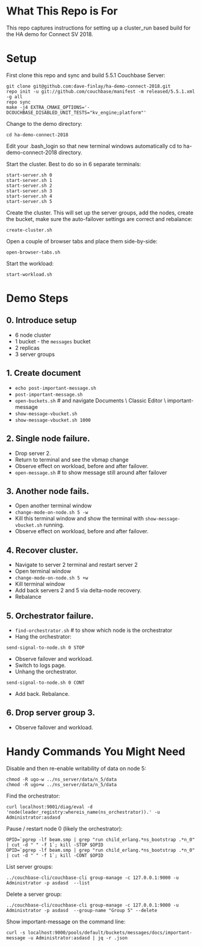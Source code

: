 # What This Repo is For 
This repo captures instructions for setting up a cluster_run based build 
for the HA demo for Connect SV 2018.

# Setup
First clone this repo and sync and build 5.5.1 Couchbase Server:
 
```
git clone git@github.com:dave-finlay/ha-demo-connect-2018.git
repo init -u git://github.com/couchbase/manifest -m released/5.5.1.xml -g all
repo sync
make -j4 EXTRA_CMAKE_OPTIONS='-DCOUCHBASE_DISABLED_UNIT_TESTS="kv_engine;platform"'
```

Change to the demo directory:
```
cd ha-demo-connect-2018
```

Edit your .bash_login so that new terminal windows automatically cd to ha-demo-connect-2018
directory.

Start the cluster. Best to do so in 6 separate terminals:
```
start-server.sh 0
start-server.sh 1
start-server.sh 2
start-server.sh 3
start-server.sh 4
start-server.sh 5
```

Create the cluster. This will set up the server groups, add the nodes, create the bucket,
make sure the auto-failover settings are correct and rebalance:
```
create-cluster.sh
```

Open a couple of browser tabs and place them side-by-side:
```
open-browser-tabs.sh
```

Start the workload:
```
start-workload.sh
```

# Demo Steps

## 0. Introduce setup
* 6 node cluster
* 1 bucket - the `messages` bucket
* 2 replicas
* 3 server groups

## 1. Create document
* `echo post-important-message.sh`
* `post-important-message.sh`
* `open-buckets.sh` # and navigate Documents \ Classic Editor \ important-message
* `show-message-vbucket.sh`
* `show-message-vbucket.sh 1000`

## 2. Single node failure.
* Drop server 2. 
* Return to terminal and see the vbmap change
* Observe effect on workload, before and after failover.
* `open-message.sh` # to show message still around after failover

## 3. Another node fails.
* Open another terminal window
* `change-mode-on-node.sh 5 -w`
* Kill this terminal window and show the terminal with `show-message-vbucket.sh` running.
* Observe effect on workload, before and after failover.

## 4. Recover cluster.
* Navigate to server 2 terminal and restart server 2
* Open terminal window
* `change-mode-on-node.sh 5 +w`
* Kill terminal window
* Add back servers 2 and 5 via delta-node recovery. 
* Rebalance

## 5. Orchestrator failure.
* `find-orchestrator.sh` # to show which node is the orchestrator
* Hang the orchestrator:     
```
send-signal-to-node.sh 0 STOP
```
* Observe failover and workload.
* Switch to logs page.
* Unhang the orchestrator.
```
send-signal-to-node.sh 0 CONT
```
* Add back. Rebalance.
    
## 6. Drop server group 3.
* Observe failover and workload. 

# Handy Commands You Might Need

Disable and then re-enable writability of data on node 5:
```
chmod -R ugo-w ../ns_server/data/n_5/data
chmod -R ugo+w ../ns_server/data/n_5/data
```

Find the orchestrator:
```
curl localhost:9001/diag/eval -d 'node(leader_registry:whereis_name(ns_orchestrator)).' -u Administrator:asdasd
```

Pause / restart node 0 (likely the orchestrator):

```
OPID=`pgrep -lf beam.smp | grep "run child_erlang.*ns_bootstrap .*n_0" | cut -d " " -f 1`; kill -STOP $OPID
OPID=`pgrep -lf beam.smp | grep "run child_erlang.*ns_bootstrap .*n_0" | cut -d " " -f 1`; kill -CONT $OPID
```

List server groups:
```
../couchbase-cli/couchbase-cli group-manage -c 127.0.0.1:9000 -u Administrator -p asdasd  --list
```

Delete a server group:
```
../couchbase-cli/couchbase-cli group-manage -c 127.0.0.1:9000 -u Administrator -p asdasd  --group-name "Group 5" --delete
```

Show important-message on the command line:
```
curl -s localhost:9000/pools/default/buckets/messages/docs/important-message -u Administrator:asdasd | jq -r .json
```


